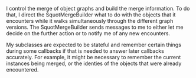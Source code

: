 I control the merge of object graphs and build the merge information. To do that, I direct the SquotMergeBuilder what to do with the objects that it encounters while it walks simultaneously through the different graph versions. The SquotMergeBuilder sends messages to me to either let me decide on the further action or to notify me of any new encounters.

My subclasses are expected to be stateful and remember certain things during some callbacks if that is needed to answer later callbacks accurately. For example, it might be necessary to remember the current instances being merged, or the identies of the objects that were already encountered.